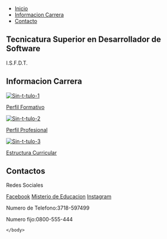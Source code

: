 <html lang="en">
<head>
    <meta charset="UTF-8">
    <meta name="viewport" content="width=device-width, initial-scale=1.0">
    <link rel="shortcut icon" href="PNG.png">
    <link rel="stylesheet" href="inicio.css">
    <link rel="stylesheet" href="perfil.html">
    <link rel="stylesheet" href="estructura.html">
        <link rel="stylesheet" href="profesional.html">
</head>
<body>
        <nav class="nav" id="navbar">
            <ul class="nav-list">
                <li><a href="#1">Inicio </a></li>
                <li><a href="#2">Informacion Carrera</a></li>
                <li><a href="#3">Contacto</a></li>
            </ul>
        </nav>
        <section class="welcome-section" id="1">
            <h1>Tecnicatura Superior en Desarrollador de Software </h1>
            <p>I.S.F.D.T.</p>
        </section>
        <section class="proyectos" id="2">
            <h2>Informacion Carrera</h2>
            <div class="projects-grid">
                <a href="perfil.html"><img
                        src="img/desarrollo-movil.png" alt="Sin-t-tulo-1" border="0">
                    <p class="project-title"><span>Perfil Formativo</span></p>
                </a>
                <a href="profesional.html"><img
                        src="img/desarrollo-movil.png" alt="Sin-t-tulo-2" border="0">
                    <p class="project-title"><span>Perfil Profesional</span></p>
                </a>
                <a href="estructura.html"><img
                        src="img/desarrollo-movil.png" alt="Sin-t-tulo-3" border="0">
                    <p class="project-title"><span>Estructura Curricular</span></p>
                </a>
            </div>
        </section>  
        <section id="3" class="contact">
            <div class="contact-section-header">
                <h2>Contactos</h2>
                <p>Redes Sociales</p>
                <div class="contact-links">
                    <a id="profile-links" href="https://www.facebook.com/PROFESORESDEINGLESFORMOSA" target="_blank" class="btn contact-details"><i class="fab fa-facebook-square"></i> Facebook</a>
                    <a id="profile-links" href="https://www.argentina.gob.ar/educacion" target="_blank" class="btn contact-details"><i class="fab fa-github"></i> Misterio de Educacion</a>
                    <a id="profile-links" href="https://www.instagram.com/isfdyt_fac/" target="_blank" class="btn contact-details"><i class="fab fa-instagram-square"></i> Instagram</a>
                </div>
            </div>
        </section>
        <footer>
            <p>Numero de Telefono:3718-597499</p>
            <p>Numero fijo:0800-555-444</p>
        </footer>
    
    
    </body>
